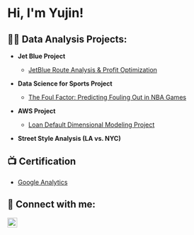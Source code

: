 <h1>Hi, I'm Yujin! 

<h2>👨‍💻 Data Analysis Projects:</h2>

- <b>Jet Blue Project</b>
    - [JetBlue Route Analysis & Profit Optimization](https://github.com/heyeveim/JetBlue_Route_Profitability_and_Optimization_Analysis) 

- <b>Data Science for Sports Project</b>
  - [The Foul Factor: Predicting Fouling Out in NBA Games](https://github.com/heyeveim/NBA_foul_analysis/tree/main)
 
- <b>AWS Project</b>
     - [Loan Default Dimensional Modeling Project](https://github.com/heyeveim/Loan-Default-Modeling)

- <b>Street Style Analysis (LA vs. NYC) </b>
    

<h2>📺 Certification </h2>

- [Google Analytics](https://i.imgur.com/0XanIdy.png)

<h2> 🤳 Connect with me:</h2>

[<img align="left" alt="JoshMadakor | LinkedIn" width="22px" src="https://cdn.jsdelivr.net/npm/simple-icons@v3/icons/linkedin.svg" />][linkedin]


[linkedin]: https://www.linkedin.com/in/yujin-im/

<!--
**joshmadakor1/joshmadakor1** is a ✨ _special_ ✨ repository because its `README.md` (this file) appears on your GitHub profile.

Here are some ideas to get you started:

- 🔭 I’m currently working on ...
- 🌱 I’m currently learning ...
- 👯 I’m looking to collaborate on ...
- 🤔 I’m looking for help with ...
- 💬 Ask me about ...
- 📫 How to reach me: ...
- 😄 Pronouns: ...
- ⚡ Fun fact: ...
-->
